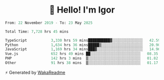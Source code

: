 <h1 align="center">👋 Hello! I'm Igor</h1>

<!--START_SECTION:waka-->

```python
From: 22 November 2019 - To: 23 May 2025

Total Time: 7,728 hrs 45 mins

TypeScript           3,330 hrs 59 mins██████████▓░░░░░░░░░░░░░░   42.59 %
Python               1,634 hrs 36 mins█████▒░░░░░░░░░░░░░░░░░░░   20.90 %
JavaScript           1,169 hrs 34 mins███▓░░░░░░░░░░░░░░░░░░░░░   14.96 %
Vue.js               652 hrs 49 mins ██░░░░░░░░░░░░░░░░░░░░░░░   08.35 %
PHP                  142 hrs 3 mins  ▒░░░░░░░░░░░░░░░░░░░░░░░░   01.82 %
Other                91 hrs 38 mins  ▒░░░░░░░░░░░░░░░░░░░░░░░░   01.17 %
```

<!--END_SECTION:waka-->

⚡ Generated by [WakaReadme](https://github.com/athul/waka-readme)
